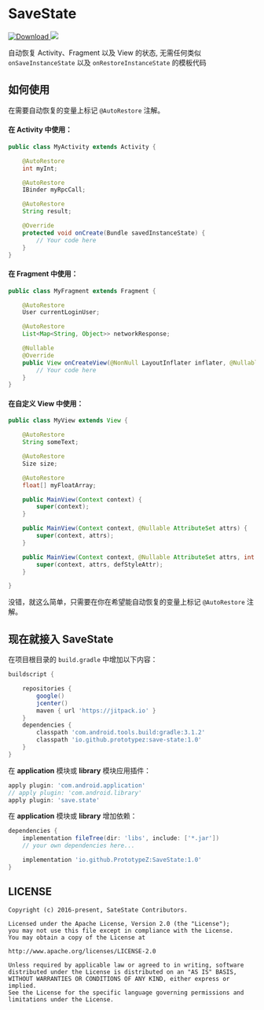 # SaveState
[ ![Download](https://api.bintray.com/packages/prototypez/maven/save-state/images/download.svg) ](https://bintray.com/prototypez/maven/save-state/_latestVersion)
![](https://raw.githubusercontent.com/PrototypeZ/SaveState/master/logo.png)

自动恢复 Activity、Fragment 以及 View 的状态, 无需任何类似 `onSaveInstanceState` 以及 `onRestoreInstanceState` 的模板代码

## 如何使用

在需要自动恢复的变量上标记 `@AutoRestore` 注解。

#### 在 Activity 中使用：

```java
public class MyActivity extends Activity {

    @AutoRestore
    int myInt;

    @AutoRestore
    IBinder myRpcCall;

    @AutoRestore
    String result;

    @Override
    protected void onCreate(Bundle savedInstanceState) {
        // Your code here
    }
}
```

#### 在 Fragment 中使用：


```java
public class MyFragment extends Fragment {

    @AutoRestore
    User currentLoginUser;

    @AutoRestore
    List<Map<String, Object>> networkResponse;

    @Nullable
    @Override
    public View onCreateView(@NonNull LayoutInflater inflater, @Nullable ViewGroup container, @Nullable Bundle savedInstanceState) {
        // Your code here
    }
}
```


#### 在自定义 View 中使用：


```java
public class MyView extends View {

    @AutoRestore
    String someText;

    @AutoRestore
    Size size;

    @AutoRestore
    float[] myFloatArray;

    public MainView(Context context) {
        super(context);
    }

    public MainView(Context context, @Nullable AttributeSet attrs) {
        super(context, attrs);
    }

    public MainView(Context context, @Nullable AttributeSet attrs, int defStyleAttr) {
        super(context, attrs, defStyleAttr);
    }

}

```

没错，就这么简单，只需要在你在希望能自动恢复的变量上标记 `@AutoRestore` 注解。

## 现在就接入 SaveState

在项目根目录的 `build.gradle` 中增加以下内容：

```groovy
buildscript {

    repositories {
        google()
        jcenter()
        maven { url 'https://jitpack.io' }
    }
    dependencies {
        classpath 'com.android.tools.build:gradle:3.1.2'
        classpath 'io.github.prototypez:save-state:1.0'
    }
}
```

在 **application** 模块或 **library** 模块应用插件：

```groovy
apply plugin: 'com.android.application'
// apply plugin: 'com.android.library'
apply plugin: 'save.state'
```

在 **application** 模块或 **library** 增加依赖：

```groovy
dependencies {
    implementation fileTree(dir: 'libs', include: ['*.jar'])
    // your own dependencies here...

    implementation 'io.github.PrototypeZ:SaveState:1.0'
}
```

## LICENSE

    Copyright (c) 2016-present, SateState Contributors.

    Licensed under the Apache License, Version 2.0 (the "License");
    you may not use this file except in compliance with the License.
    You may obtain a copy of the License at

    http://www.apache.org/licenses/LICENSE-2.0

    Unless required by applicable law or agreed to in writing, software
    distributed under the License is distributed on an "AS IS" BASIS,
    WITHOUT WARRANTIES OR CONDITIONS OF ANY KIND, either express or implied.
    See the License for the specific language governing permissions and
    limitations under the License.